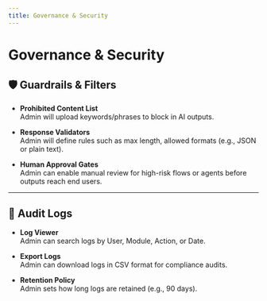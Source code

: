 ```yaml
---
title: Governance & Security
---
```


# Governance & Security

## 🛡️ Guardrails & Filters

- **Prohibited Content List**  
  Admin will upload keywords/phrases to block in AI outputs.

- **Response Validators**  
  Admin will define rules such as max length, allowed formats (e.g., JSON or plain text).

- **Human Approval Gates**  
  Admin can enable manual review for high-risk flows or agents before outputs reach end users.

---

## 📜 Audit Logs

- **Log Viewer**  
  Admin can search logs by User, Module, Action, or Date.

- **Export Logs**  
  Admin can download logs in CSV format for compliance audits.

- **Retention Policy**  
  Admin sets how long logs are retained (e.g., 90 days).
